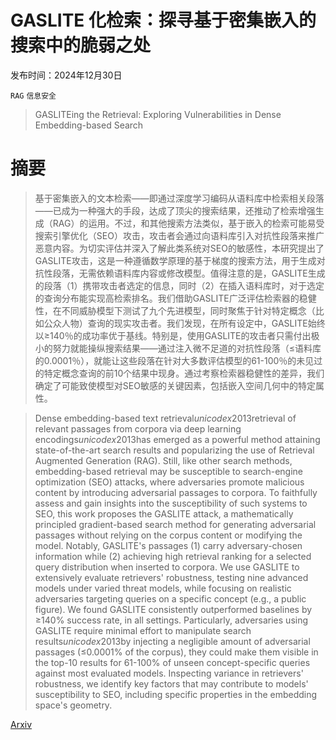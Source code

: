 # GASLITE 化检索：探寻基于密集嵌入的搜索中的脆弱之处

发布时间：2024年12月30日

`RAG` `信息安全`

> GASLITEing the Retrieval: Exploring Vulnerabilities in Dense Embedding-based Search

# 摘要

> 基于密集嵌入的文本检索——即通过深度学习编码从语料库中检索相关段落——已成为一种强大的手段，达成了顶尖的搜索结果，还推动了检索增强生成（RAG）的运用。不过，和其他搜索方法类似，基于嵌入的检索可能易受搜索引擎优化（SEO）攻击，攻击者会通过向语料库引入对抗性段落来推广恶意内容。为切实评估并深入了解此类系统对SEO的敏感性，本研究提出了GASLITE攻击，这是一种遵循数学原理的基于梯度的搜索方法，用于生成对抗性段落，无需依赖语料库内容或修改模型。值得注意的是，GASLITE生成的段落（1）携带攻击者选定的信息，同时（2）在插入语料库时，对于选定的查询分布能实现高检索排名。我们借助GASLITE广泛评估检索器的稳健性，在不同威胁模型下测试了九个先进模型，同时聚焦于针对特定概念（比如公众人物）查询的现实攻击者。我们发现，在所有设定中，GASLITE始终以≥140％的成功率优于基线。特别是，使用GASLITE的攻击者只需付出极小的努力就能操纵搜索结果——通过注入微不足道的对抗性段落（≤语料库的0.0001％），就能让这些段落在针对大多数评估模型的61-100％的未见过的特定概念查询的前10个结果中现身。通过考察检索器稳健性的差异，我们确定了可能致使模型对SEO敏感的关键因素，包括嵌入空间几何中的特定属性。

> Dense embedding-based text retrieval$unicode{x2013}$retrieval of relevant passages from corpora via deep learning encodings$unicode{x2013}$has emerged as a powerful method attaining state-of-the-art search results and popularizing the use of Retrieval Augmented Generation (RAG). Still, like other search methods, embedding-based retrieval may be susceptible to search-engine optimization (SEO) attacks, where adversaries promote malicious content by introducing adversarial passages to corpora. To faithfully assess and gain insights into the susceptibility of such systems to SEO, this work proposes the GASLITE attack, a mathematically principled gradient-based search method for generating adversarial passages without relying on the corpus content or modifying the model. Notably, GASLITE's passages (1) carry adversary-chosen information while (2) achieving high retrieval ranking for a selected query distribution when inserted to corpora. We use GASLITE to extensively evaluate retrievers' robustness, testing nine advanced models under varied threat models, while focusing on realistic adversaries targeting queries on a specific concept (e.g., a public figure). We found GASLITE consistently outperformed baselines by $\geq$140% success rate, in all settings. Particularly, adversaries using GASLITE require minimal effort to manipulate search results$unicode{x2013}$by injecting a negligible amount of adversarial passages ($\leq$0.0001% of the corpus), they could make them visible in the top-10 results for 61-100% of unseen concept-specific queries against most evaluated models. Inspecting variance in retrievers' robustness, we identify key factors that may contribute to models' susceptibility to SEO, including specific properties in the embedding space's geometry.

[Arxiv](https://arxiv.org/abs/2412.20953)